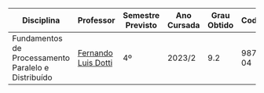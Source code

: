 | Disciplina | Professor | Semestre Previsto | Ano Cursada | Grau Obtido | CodiCred | Carga Horária |
| --- | --- | --- | --- | --- | --- | --- |
| Fundamentos de Processamento Paralelo e Distribuído | [Fernando Luis Dotti](https://github.com/fldotti) | 4º | 2023/2 | 9.2 | 98713-04 | 60 |
